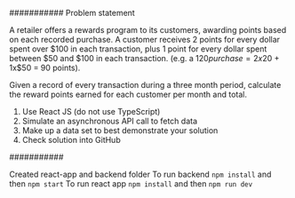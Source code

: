 ###########
Problem statement 

A retailer offers a rewards program to its customers, awarding points based on each recorded purchase.
A customer receives 2 points for every dollar spent over $100 in each transaction, 
plus 1 point for every dollar spent between $50 and $100 in each transaction.
(e.g. a $120 purchase = 2x$20 + 1x$50 = 90 points).

Given a record of every transaction during a three month period, 
calculate the reward points earned for each customer per month and total.

1. Use React JS (do not use TypeScript)
2. Simulate an asynchronous API call to fetch data
3. Make up a data set to best demonstrate your solution
4. Check solution into GitHub

###########

Created react-app and backend folder 
To run backend `npm install` and then `npm start`
To run react app `npm install` and then `npm run dev`


